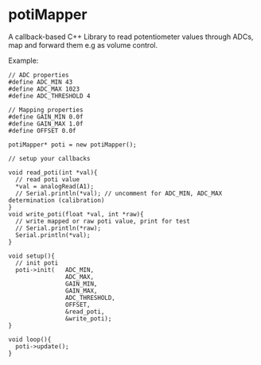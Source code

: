 # potiMapper
A callback-based C++ Library to read potentiometer values through ADCs, map and forward them e.g as volume control.

Example:
```
// ADC properties
#define ADC_MIN 43
#define ADC_MAX 1023
#define ADC_THRESHOLD 4

// Mapping properties
#define GAIN_MIN 0.0f
#define GAIN_MAX 1.0f
#define OFFSET 0.0f

potiMapper* poti = new potiMapper();

// setup your callbacks

void read_poti(int *val){
  // read poti value
  *val = analogRead(A1);
  // Serial.println(*val); // uncomment for ADC_MIN, ADC_MAX determination (calibration)
}
void write_poti(float *val, int *raw){
  // write mapped or raw poti value, print for test
  // Serial.println(*raw);
  Serial.println(*val);
}

void setup(){
  // init poti
  poti->init(   ADC_MIN,
                ADC_MAX,
                GAIN_MIN,
                GAIN_MAX,
                ADC_THRESHOLD,
                OFFSET,
                &read_poti,
                &write_poti);
}

void loop(){
  poti->update();
}
```
